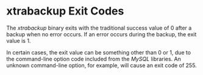 # xtrabackup Exit Codes

The *xtrabackup* binary exits with the traditional success value of 0 after a backup when no error occurs. If an error occurs during the backup, the exit value is 1.

In certain cases, the exit value can be something other than 0 or 1, due to the command-line option code included from the *MySQL* libraries. An unknown command-line option, for example, will cause an exit code of 255.
